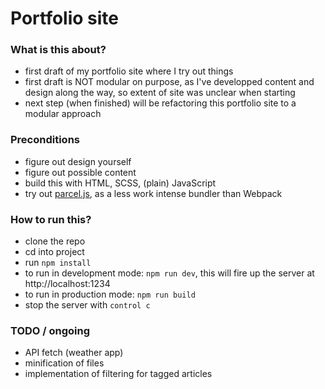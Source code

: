 # Portfolio site

### What is this about?

- first draft of my portfolio site where I try out things
- first draft is NOT modular on purpose, as I've developped content and design along the way, so extent of site was unclear when starting
- next step (when finished) will be refactoring this portfolio site to a modular approach

### Preconditions

- figure out design yourself
- figure out possible content
- build this with HTML, SCSS, (plain) JavaScript
- try out [parcel.js](https://parceljs.org/getting_started.html), as a less work intense bundler than Webpack

### How to run this?

- clone the repo
- cd into project
- run `npm install`
- to run in development mode: `npm run dev`, this will fire up the server at http://localhost:1234
- to run in production mode: `npm run build`
- stop the server with `control c`

### TODO / ongoing

- API fetch (weather app)
- minification of files
- implementation of filtering for tagged articles
